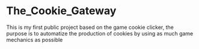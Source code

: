 # The_Cookie_Gateway
This is my first public project based on the game cookie clicker, the purpose is to automatize the production of cookies by using as much game mechanics as possible
